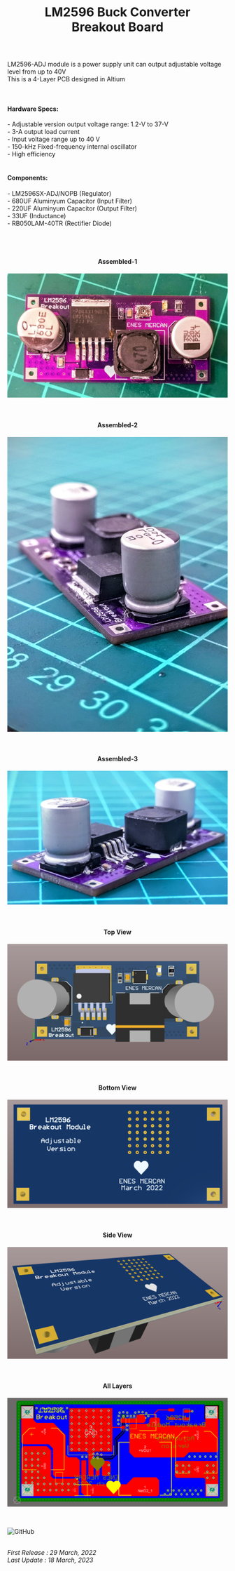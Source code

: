 <!-- BAŞLIK -->
<h1> 
  <p align="center">
     LM2596 Buck Converter </br> Breakout Board
  </p>
</h1>

</br>

<!-- GİRİŞ -->

<p> LM2596-ADJ module is a power supply unit can output adjustable voltage level from up to 40V  </br> This is a 4-Layer PCB designed in Altium </p>

</br>

<!-- ÖZELLİKLER -->
                        


<h4> Hardware Specs: </h4> 
- Adjustable version output voltage range: 1.2-V to 37-V </br>
- 3-A output load current </br>
- Input voltage range up to 40 V </br>
- 150-kHz Fixed-frequency internal oscillator </br>
- High efficiency </br>


</br>

<h4> Components: </h4> 
- LM2596SX-ADJ/NOPB (Regulator)</br>
- 680UF Aluminyum Capacitor (Input Filter)</br>
- 220UF Aluminyum Capacitor (Output Filter)</br>
- 33UF (Inductance)</br>
- RB050LAM-40TR (Rectifier Diode) </br>


</br>
</br>


<!-- GÖRSELLER -->
                        

<br/>

<H4 align="center"> Assembled-1 </H4>
 <p align="center">
  <img src="./Images/Assembled-1.jpg"></p>



<br/>

<H4 align="center"> Assembled-2 </H4>
 <p align="center">
  <img src="./Images/Assembled-2.jpg"></p>



<br/>

<H4 align="center"> Assembled-3 </H4>
 <p align="center">
  <img src="./Images/Assembled-3.jpg"></p>

                        
<br/>

<H4 align="center"> Top View </H4>
 <p align="center">
  <img src="./Images/Top View 3D.png"></p>


<br/>

<H4 align="center"> Bottom View </H4>
<p align="center">
<img src="./Images/Bottom View 3D.png"></p>


<br/>

<H4 align="center"> Side View </H4>
<p align="center">
<img src="./Images/Side-Bottom View.png"></p>

<br/>

<H4 align="center"> All Layers </H4>
<p align="center">
<img src="./Images/Multilayer View.png"></p>

<br/>

![GitHub](https://img.shields.io/github/license/enesmrcn/PCB-Design)   

<br/> <i>First Release : 29 March, 2022</i>
<br/> <i>Last Update : 18 March, 2023</i>
